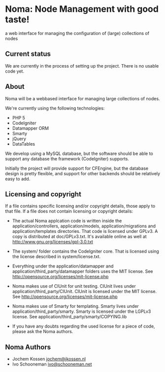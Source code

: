 Noma: Node Management with good taste!
======================================

a web interface for managing the configuration of (large) collections of nodes

Current status
--------------

We are currently in the process of setting up the project. There is no usable
code yet.

About
-----

Noma will be a webbased interface for managing large collections of nodes.

We're currently using the following technologies:

 * PHP 5
 * CodeIgniter
 * Datamapper ORM
 * Smarty
 * jQuery
 * DataTables

We develop using a MySQL database, but the software should be able to support
any database the framework (CodeIgniter) supports.

Initially the project will provide support for CFEngine, but the database
design is pretty flexible, and support for other backends should be relatively
easy to add.

Licensing and copyright
-----------------------

If a file contains specific licensing and/or copyright details, those apply to
that file. If a file does not contain licensing or copyright details:

* The actual Noma applcation code is written inside the
application/controllers, application/models, application/migrations and
application/templates directories. That code is licensed under GPLv3. A copy is
distributed at doc/GPLv3.txt. It's available online as well at
http://www.gnu.org/licenses/gpl-3.0.txt

* The system/ folder contains the CodeIgniter core. That is licensed using the
license described in system/license.txt.

* Everything under the application/datamapper and
application/third_party/datamapper folders uses the MIT license. See
http://opensource.org/licenses/mit-license.php

* Noma makes use of CIUnit for unit testing. CIUnit lives under
application/third_party/CIUnit. CIUnit is licensed under the MIT license. See
http://opensource.org/licenses/mit-license.php

* Noma makes use of Smarty for templating. Smarty lives under
application/third_party/smarty. Smarty is licensed under the LGPLv3 license.
See application/third_party/smarty/COPYING.lib

* If you have any doubts regarding the used license for a piece of code,
please ask the Noma authors.

Noma Authors
------------

* Jochem Kossen <jochem@jkossen.nl>
* Ivo Schooneman <ivo@schooneman.net>

